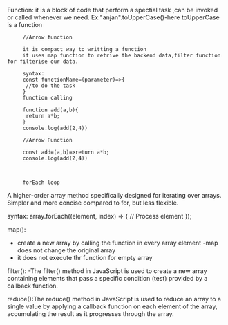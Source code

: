 Function:
         it is a block of code that perform a spectial task ,can be invoked or called whenever we need.
         Ex:"anjan".toUpperCase()-here toUpperCase is a function


         //Arrow function

         it is compact way to writting a function
         it uses map function to retrive the backend data,filter function for filterise our data.

         syntax:
         const functionName=(parameter)=>{
          //to do the task
         }
         function calling

         function add(a,b){
          return a*b;
         }
         console.log(add(2,4))

         //Arrow Function

         const add=(a,b)=>return a*b;
         console.log(add(2,4))


        
         forEach loop

A higher-order array method specifically designed for iterating over arrays.
Simpler and more concise compared to for, but less flexible.

syntax:
array.forEach((element, index) => {
  // Process element
});

map():
   - create a new array by calling the function in every array element
   -map does not change the original array
   - it does not execute thr function for empty array

filter():
     -The filter() method in JavaScript is used to create a new array containing elements that pass a specific condition (test) provided by a callback function.


reduce():The reduce() method in JavaScript is used to reduce an array to a single value by applying a callback function on each element of the array, accumulating the result as it progresses through the array.